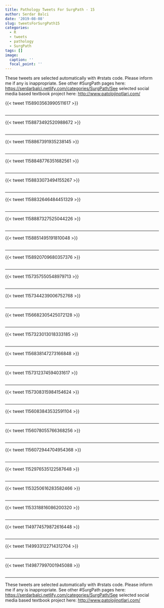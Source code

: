 ```yaml
---
title: Pathology Tweets For SurgPath - 15
author: Serdar Balci
date: '2019-08-08'
slug: tweetsForSurgPath15
categories:
  - R
  - tweets
  - pathology
  - SurgPath
tags: []
image:
  caption: ''
  focal_point: ''
---
```



These tweets are selected automatically with #rstats code. Please inform me if any is inappropriate.
See other #SurgPath pages here: https://serdarbalci.netlify.com/categories/SurgPath/See selected social media based textbook project here: http://www.patolojinotlari.com/

{{< tweet 1158903563990511617 >}}
<br>
<br>
<hr>
{{< tweet 1158873492520988672 >}}
<br>
<br>
<hr>
{{< tweet 1158867391935238145 >}}
<br>
<br>
<hr>
{{< tweet 1158848776351682561 >}}
<br>
<br>
<hr>
{{< tweet 1158833073494155267 >}}
<br>
<br>
<hr>
{{< tweet 1158832646484451329 >}}
<br>
<br>
<hr>
{{< tweet 1158887327525044226 >}}
<br>
<br>
<hr>
{{< tweet 1158851495191810048 >}}
<br>
<br>
<hr>
{{< tweet 1158920709680357376 >}}
<br>
<br>
<hr>
{{< tweet 1157357550548979713 >}}
<br>
<br>
<hr>
{{< tweet 1157344239006752768 >}}
<br>
<br>
<hr>
{{< tweet 1156682305425072128 >}}
<br>
<br>
<hr>
{{< tweet 1157323013018333185 >}}
<br>
<br>
<hr>
{{< tweet 1156838147273166848 >}}
<br>
<br>
<hr>
{{< tweet 1157312374594031617 >}}
<br>
<br>
<hr>
{{< tweet 1157308315984154624 >}}
<br>
<br>
<hr>
{{< tweet 1156083843532591104 >}}
<br>
<br>
<hr>
{{< tweet 1156078055766368256 >}}
<br>
<br>
<hr>
{{< tweet 1156072944704954368 >}}
<br>
<br>
<hr>
{{< tweet 1152976535122587648 >}}
<br>
<br>
<hr>
{{< tweet 1153250616283582466 >}}
<br>
<br>
<hr>
{{< tweet 1153318816086200320 >}}
<br>
<br>
<hr>
{{< tweet 1149774579872616448 >}}
<br>
<br>
<hr>
{{< tweet 1149933122714312704 >}}
<br>
<br>
<hr>
{{< tweet 1149877997001945088 >}}
<br>
<br>
<hr>


These tweets are selected automatically with #rstats code. Please inform me if any is inappropriate.
See other #SurgPath pages here: https://serdarbalci.netlify.com/categories/SurgPath/See selected social media based textbook project here: http://www.patolojinotlari.com/
